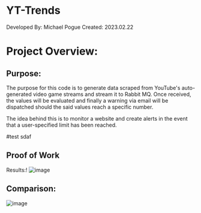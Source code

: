 # YT-Trends
Developed By: Michael Pogue
Created:      2023.02.22

# Project Overview:
## Purpose:
The purpose for this code is to generate data scraped from YouTube's auto-generated video game streams and stream it to Rabbit MQ. Once received, the values will be evaluated and finally a warning via email will be dispatched should the said values reach a specific number.

The idea behind this is to monitor a website and create alerts in the event that a user-specified limit has been reached. 

#test
sdaf

## Proof of Work

Results:!
![image](https://user-images.githubusercontent.com/115908053/221660845-5c4687e5-fe7a-4bce-8a63-9a3a3b13a67d.png)



## Comparison: 
![image](https://user-images.githubusercontent.com/115908053/221660465-27ee8762-f6fa-47da-8336-c50053e2384e.png)

